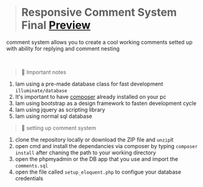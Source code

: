 > # Responsive Comment System Final [Preview](https://drive.google.com/open?id=0B_CVingcLovsSldlT0lUV0VJdk0) 

  <p> comment system allows you to create a cool working comments setted up with ability for replying and comment nesting </p><br> 

> :notebook: Important notes

1. Iam using a pre-made database class for fast development ` illuminate/database `
2. It's important to have [composer](https://getcomposer.org/) already installed on your pc 
3. Iam using bootstrap as a design framework to fasten development cycle
4. Iam using jquery as scripting library
5. Iam using normal sql database 

> :hammer: setting up comment system

1. clone the repository locally or download the ZIP file and ` unzip `it
2. open cmd and install the dependancies via composer by typing ` composer install ` after chaning the path to your working directory
3. open the phpmyadmin or the DB app that you use and import the `comments.sql`
4. open the file called `setup_eloquent.php` to configue your database credentials 


